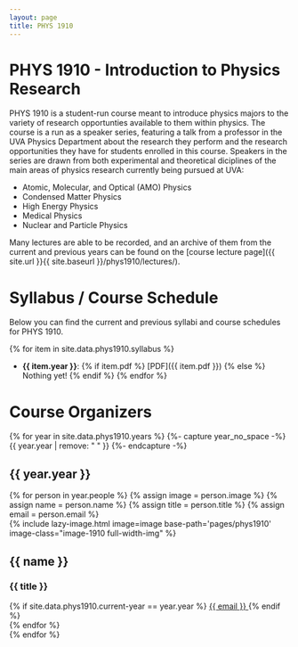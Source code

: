 ```yaml
---
layout: page
title: PHYS 1910
---
```


# PHYS 1910 - Introduction to Physics Research

PHYS 1910 is a student-run course meant to introduce physics majors to the variety of research opportunties available to them within physics. The course is a run as a speaker series, featuring a talk from a professor in the UVA Physics Department about the research they perform and the research opportunities they have for students enrolled in this course. Speakers in the series are drawn from both experimental and theoretical diciplines of the main areas of physics research currently being pursued at UVA:
- Atomic, Molecular, and Optical (AMO) Physics
- Condensed Matter Physics
- High Energy Physics
- Medical Physics
- Nuclear and Particle Physics

Many lectures are able to be recorded, and an archive of them from the current and previous years can be found on the [course lecture page]({{ site.url }}{{ site.baseurl }}/phys1910/lectures/).

# Syllabus / Course Schedule

Below you can find the current and previous syllabi and course schedules for PHYS 1910.

{% for item in site.data.phys1910.syllabus %}
- **{{ item.year }}**: {% if item.pdf %} [PDF]({{ item.pdf }}) {% else %} Nothing yet! {% endif %}
{% endfor %}

# Course Organizers

<div class="years-1910" id="1910-years">
    {% for year in site.data.phys1910.years %}
    {%- capture year_no_space -%}
        {{ year.year | remove: " " }}
    {%- endcapture -%}
    <div class="collapse-list-heading" data-toggle="collapse" data-target="#{{ year_no_space }}" aria-expanded="true" aria-controls="{{ year_no_space }}">
        <h2> {{ year.year }} </h2>
        <i class="arrow {% if site.data.phys1910.current-year == year.year %} up {% else %} down {% endif %}"></i>
    </div>
    <div class="info-container-1910 collapse {% if site.data.phys1910.current-year == year.year %} show {% endif %}" id="{{ year_no_space }}" aria-labelledby="{{ year_no_space }}" data-parent="#1910-years">
        {% for person in year.people %}
            {% assign image = person.image %}
            {% assign name = person.name %}
            {% assign title = person.title %}
            {% assign email = person.email %}
            <div class="image-item-1910">
                {% include lazy-image.html
                    image=image
                    base-path='pages/phys1910'
                    image-class="image-1910 full-width-img"
                %}
                <h2 class="image-name-1910"> {{ name }} </h2>
                <h3 class="image-title-1910"> {{ title }} </h3>
                {% if site.data.phys1910.current-year == year.year %}
                <a href="mailto:{{ email }}"> {{ email }} </a>
                {% endif %}
            </div>
        {% endfor %}
    </div>
    {% endfor %}
</div>